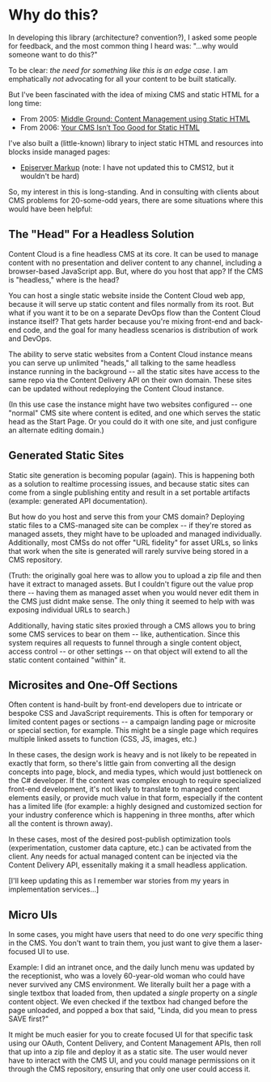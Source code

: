 # Why do this?

In developing this library (architecture? convention?), I asked some people for feedback, and the most common thing I heard was: "...why would someone want to do this?"

To be clear: _the need for something like this is an edge case_. I am emphatically _not_ advocating for all your content to be built statically.

But I've been fascinated with the idea of mixing CMS and static HTML for a long time:

* From 2005: [Middle Ground: Content Management using Static HTML](https://deanebarker.net/tech/blog/middle-ground-content-management-using-static-html/)
* From 2006: [Your CMS Isn’t Too Good for Static HTML](https://deanebarker.net/tech/blog/your-cms-isnt-too-good-for-static-html/)

I've also built a (little-known) library to inject static HTML and resources into blocks inside managed pages:

* [Episerver Markup](https://github.com/deanebarker/Episerver-Markup/) (note: I have not updated this to CMS12, but it wouldn't be hard)

So, my interest in this is long-standing. And in consulting with clients about CMS problems for 20-some-odd years, there are some situations where this would have been helpful:

## The "Head" For a Headless Solution

Content Cloud is a fine headless CMS at its core. It can be used to manage content with no presentation and deliver content to any channel, including a browser-based JavaScript app.  But, where do you host that app?  If the CMS is "headless," where is the head?

You can host a single static website inside the Content Cloud web app, because it will serve up static content and files normally from its root. But what if you want it to be on a separate DevOps flow than the Content Cloud instance itself? That gets harder because you're mixing front-end and back-end code, and the goal for many headless scenarios is distribution of work and DevOps.

The ability to serve static websites from a Content Cloud instance means you can serve up unlimited "heads," all talking to the same headless instance running in the background -- all the static sites have access to the same repo via the Content Delivery API on their own domain. These sites can be updated without redeploying the Content Cloud instance.

(In this use case the instance might have two websites configured -- one "normal" CMS site where content is edited, and one which serves the static head as the Start Page. Or you could do it with one site, and just configure an alternate editing domain.)

## Generated Static Sites

Static site generation is becoming popular (again). This is happening both as a solution to realtime processing issues, and because static sites can come from a single publishing entity and result in a set portable artifacts (example: generated API documentation).

But how do you host and serve this from your CMS domain?  Deploying static files to a CMS-managed site can be complex -- if they're stored as managed assets, they might have to be uploaded and managed individually. Additionally, most CMSs do not offer "URL fidelity" for asset URLs, so links that work when the site is generated will rarely survive being stored in a CMS repository.

(Truth: the originally goal here was to allow you to upload a zip file and then have it extract to managed assets. But I couldn't figure out the value prop there -- having them as managed asset when you would never edit them in the CMS just didnt make sense. The only thing it seemed to help with was exposing individual URLs to search.)

Additionally, having static sites proxied through a CMS allows you to bring some CMS services to bear on them -- like, authentication. Since this system requires all requests to funnel through a single content object, access control  -- or other settings -- on that object will extend to all the static content contained "within" it.

## Microsites and One-Off Sections

Often content is hand-built by front-end developers due to intricate or bespoke CSS and JavaScript requirements. This is often for temporary or limited content pages or sections -- a campaign landing page or microsite or special section, for example. This might be a single page which requires multiple linked assets to function (CSS, JS, images, etc.)

In these cases, the design work is heavy and is not likely to be repeated in exactly that form, so there's little gain from converting all the design concepts into page, block, and media types, which would just bottleneck on the C# developer. If the content was complex enough to require specialized front-end development, it's not likely to translate to managed content elements easily, or provide much value in that form, especially if the content has a limited life (for example: a highly designed and customized section for your industry conference which is happening in three months, after which all the content is thrown away).

In these cases, most of the desired post-publish optimization tools (experimentation, customer data capture, etc.) can be activated from the client. Any needs for actual managed content can be injected via the Content Delivery API, essenitally making it a small headless application.

[I'll keep updating this as I remember war stories from my years in implementation services...]

## Micro UIs

In some cases, you might have users that need to do one _very_ specific thing in the CMS. You don't want to train them, you just want to give them a laser-focused UI to use.

Example: I did an intranet once, and the daily lunch menu was updated by the receptionist, who was a lovely 60-year-old woman who could have never survived any CMS environment. We literally built her a page with a single textbox that loaded from, then updated a _single_ property on a _single_ content object. We even checked if the textbox had changed before the page unloaded, and popped a box that said, "Linda, did you mean to press SAVE first?"

It might be much easier for you to create focused UI for that specific task using our OAuth, Content Delivery, and Content Management APIs, then roll that up into a zip file and deploy it as a static site. The user would never have to interact with the CMS UI, and you could manage permissions on it through the CMS repository, ensuring that only one user could access it.
